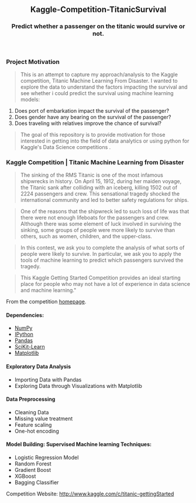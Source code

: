 <p align="center">
  
  <h2 align="center">Kaggle-Competition-TitanicSurvival</h2>
  <h3 align="center">Predict whether a passenger on the titanic would survive or not.</h3>
  
</p>

<br> 

### Project Motivation

>This is an attempt to capture my approach/analysis to the Kaggle competition, Titanic Machine Learning From Disaster. I wanted to explore the data to understand the factors impacting the survival and see whether i could predict the survival using machine learning models:

1. Does port of embarkation impact the survival of the passenger?
2. Does gender have any bearing on the survival of the passenger?
3. Does traveling with relatives improve the chance of survival?

>The goal of this repository is to provide motivation for those interested in getting into the field of data analytics or using python for Kaggle's Data Science competitions .
   

### Kaggle Competition | Titanic Machine Learning from Disaster

>The sinking of the RMS Titanic is one of the most infamous shipwrecks in history.  On April 15, 1912, during her maiden voyage, the Titanic sank after colliding with an iceberg, killing 1502 out of 2224 passengers and crew.  This sensational tragedy shocked the international community and led to better safety regulations for ships.

>One of the reasons that the shipwreck led to such loss of life was that there were not enough lifeboats for the passengers and crew.  Although there was some element of luck involved in surviving the sinking, some groups of people were more likely to survive than others, such as women, children, and the upper-class.

>In this contest, we ask you to complete the analysis of what sorts of people were likely to survive.  In particular, we ask you to apply the tools of machine learning to predict which passengers survived the tragedy.

>This Kaggle Getting Started Competition provides an ideal starting place for people who may not have a lot of experience in data science and machine learning."

From the competition [homepage](http://www.kaggle.com/c/titanic-gettingStarted).

#### Dependencies:
* [NumPy](http://www.numpy.org/)
* [IPython](http://ipython.org/)
* [Pandas](http://pandas.pydata.org/)
* [SciKit-Learn](http://scikit-learn.org/stable/)
* [Matplotlib](http://matplotlib.org/)

#### Exploratory Data Analysis
*   Importing Data with Pandas
*   Exploring Data through Visualizations with Matplotlib

#### Data Preprocessing
*   Cleaning Data
*   Missing value treatment
*   Feature scaling
*   One-hot encoding

#### Model Building: Supervised Machine learning Techniques:
*   Logistic Regression Model
*   Random Forest
*   Gradient Boost
*   XGBoost 
*   Bagging Classifier

Competition Website: http://www.kaggle.com/c/titanic-gettingStarted
